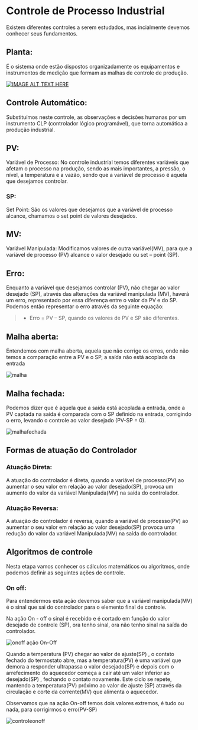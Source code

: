 
# Controle de Processo Industrial

Existem diferentes controles a serem estudados, mas incialmente devemos conhecer seus fundamentos.

## Planta: 
É o sistema onde estão dispostos organizadamente os equipamentos e instrumentos de medição que formam as malhas de controle de produção. 

[![IMAGE ALT TEXT HERE](https://suporte.personalblips.com.br/wp-content/uploads/2020/08/ControlePross.png)](http://www.youtube.com/embed/kSgkbis_Gj4)

## Controle Automático: 
Substituímos neste controle, as observações e decisões humanas por um instrumento CLP (controlador lógico programável), que torna automática a produção industrial.

## PV: 
Variável de Processo: No controle industrial temos diferentes variáveis que afetam o processo na produção, sendo as mais importantes, a pressão, o nível, a temperatura e a vazão, sendo que a variável de processo é aquela que desejamos controlar. 
### SP: 
Set Point: São os valores que desejamos que a variável de processo alcance, chamamos o set point de valores desejados. 

## MV: 
Variável Manipulada: Modificamos valores de outra variável(MV), para que a variável de processo (PV) alcance o valor desejado ou set – point (SP).

## Erro: 
Enquanto a variável que desejamos controlar (PV), não chegar ao valor desejado (SP), através das alterações da variável manipulada (MV), haverá um erro, representado por essa diferença entre o valor da PV e do SP. Podemos então representar o erro através da seguinte equação:

> - Erro = PV – SP, quando os valores de PV e SP são diferentes.

## Malha aberta: 
Entendemos com malha aberta, aquela que não corrige os erros, onde não temos a comparação entre a PV e o SP, a saída não está acoplada da entrada 
 
![malha](https://suporte.personalblips.com.br/wp-content/uploads/2020/08/malha.jpg)

## Malha fechada: 
Podemos dizer que é aquela que a saída está acoplada a entrada, onde a PV captada na saída é comparada com o SP definido na entrada, corrigindo o erro, levando o controle ao valor desejado (PV-SP = 0).  

![malhafechada](https://suporte.personalblips.com.br/wp-content/uploads/2020/08/malhafechada.jpg)

## Formas de atuação do Controlador 

### Atuação Direta: 
A atuação do controlador é direta, quando a variável de processo(PV) ao aumentar o seu valor em relação ao valor desejado(SP), provoca um aumento do valor da variável Manipulada(MV) na saída do controlador. 

### Atuação Reversa: 
A atuação do controlador é reversa, quando a variável de processo(PV) ao aumentar o seu valor em relação ao valor desejado(SP) provoca uma redução do valor da variável Manipulada(MV) na saída do controlador. 

## Algoritmos de controle 

 Nesta etapa vamos conhecer os cálculos matemáticos ou algoritmos, onde podemos definir as seguintes ações de controle.  

### On off:  
Para entendermos esta ação devemos saber que a variável manipulada(MV) é o sinal que sai do controlador para o elemento final de controle. 

Na ação On - off o sinal é recebido e é cortado em função do valor desejado de controle (SP), ora tenho sinal, ora não tenho sinal na saída do controlador. 

![onoff](https://suporte.personalblips.com.br/wp-content/uploads/2020/08/onoff.jpg)
                   ação On-Off

Quando a temperatura (PV) chegar ao valor de ajuste(SP) , o contato fechado do termostato abre, mas a temperatura(PV) é uma variável que demora a responder ultrapassa o valor desejado(SP) e depois com o arrefecimento do aquecedor começa a cair até um valor inferior ao desejado(SP) , fechando o contato novamente. Este ciclo se repete, mantendo a temperatura(PV) próximo ao valor de ajuste (SP) através da circulação e corte da corrente(MV) que alimenta o aquecedor.  

Observamos que na ação On-off temos dois valores extremos, é tudo ou nada, para corrigirmos o erro(PV-SP)   

![controleonoff](https://suporte.personalblips.com.br/wp-content/uploads/2020/08/controleonoff.jpg)
